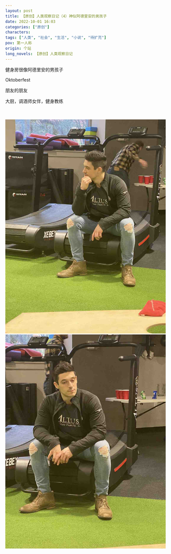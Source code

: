 ```yaml
---
layout: post
title: 【原创】人类观察日记（4）神似阿德里安的男孩子
date: 2022-10-01 16:03
categories: ["原创"]
characters: 
tags: ["人类", "社会", "生活", "小说", "待扩充"]
pov: 第一人称
origin: 个站
long_novels: 【原创】人类观察日记
---
```


健身房很像阿德里安的男孩子

Oktoberfest

朋友的朋友

大厨，调酒师女伴，健身教练

<br><br>
![](https://raw.githubusercontent.com/junesirius/junesirius.github.io/master/assets/images/Alien_Journal/2022-10-01-Adrien-Brody-1.jpg)
<br>
![](https://raw.githubusercontent.com/junesirius/junesirius.github.io/master/assets/images/Alien_Journal/2022-10-01-Adrien-Brody-2.jpg)
<br>
